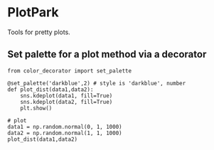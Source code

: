 # PlotPark

Tools for pretty plots.

## Set palette for a plot method via a decorator
```
from color_decorator import set_palette

@set_palette('darkblue',2) # style is 'darkblue', number 
def plot_dist(data1,data2):
    sns.kdeplot(data1, fill=True)
    sns.kdeplot(data2, fill=True)
    plt.show()

# plot
data1 = np.random.normal(0, 1, 1000)
data2 = np.random.normal(1, 1, 1000)
plot_dist(data1,data2)
```